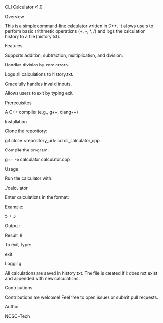 CLI Calculator v1.0

Overview

This is a simple command-line calculator written in C++. It allows users to perform basic arithmetic operations (+, -, *, /) and logs the calculation history to a file (history.txt).

Features

Supports addition, subtraction, multiplication, and division.

Handles division by zero errors.

Logs all calculations to history.txt.

Gracefully handles invalid inputs.

Allows users to exit by typing exit.

Prerequisites

A C++ compiler (e.g., g++, clang++)

Installation

Clone the repository:

git clone <repository_url>
cd cli_calculator_cpp

Compile the program:

g++ -o calculator calculator.cpp

Usage

Run the calculator with:

./calculator

Enter calculations in the format:

<number> <operator> <number>

Example:

5 + 3

Output:

Result: 8

To exit, type:

exit

Logging

All calculations are saved in history.txt. The file is created if it does not exist and appended with new calculations.

Contributions

Contributions are welcome! Feel free to open issues or submit pull requests.

Author

NCSCi-Tech
